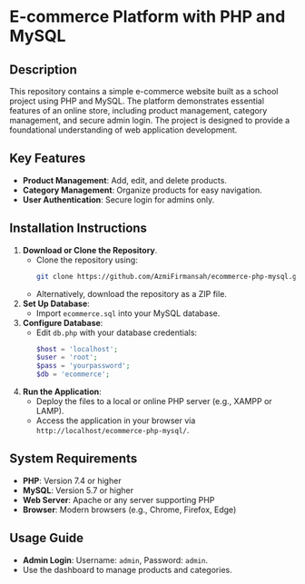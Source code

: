 # E-commerce Platform with PHP and MySQL

## Description

This repository contains a simple e-commerce website built as a school project using PHP and MySQL. The platform demonstrates essential features of an online store, including product management, category management, and secure admin login. The project is designed to provide a foundational understanding of web application development.

## Key Features

- **Product Management**: Add, edit, and delete products.
- **Category Management**: Organize products for easy navigation.
- **User Authentication**: Secure login for admins only.

## Installation Instructions

1. **Download or Clone the Repository**.
   - Clone the repository using:
     ```bash
     git clone https://github.com/AzmiFirmansah/ecommerce-php-mysql.git
     ```
   - Alternatively, download the repository as a ZIP file.
2. **Set Up Database**:
   - Import `ecommerce.sql` into your MySQL database.
3. **Configure Database**:
   - Edit `db.php` with your database credentials:
     ```php
     $host = 'localhost';
     $user = 'root';
     $pass = 'yourpassword';
     $db = 'ecommerce';
     ```
4. **Run the Application**:
   - Deploy the files to a local or online PHP server (e.g., XAMPP or LAMP).
   - Access the application in your browser via `http://localhost/ecommerce-php-mysql/`.

## System Requirements

- **PHP**: Version 7.4 or higher
- **MySQL**: Version 5.7 or higher
- **Web Server**: Apache or any server supporting PHP
- **Browser**: Modern browsers (e.g., Chrome, Firefox, Edge)

## Usage Guide

- **Admin Login**: Username: `admin`, Password: `admin`.
- Use the dashboard to manage products and categories.

